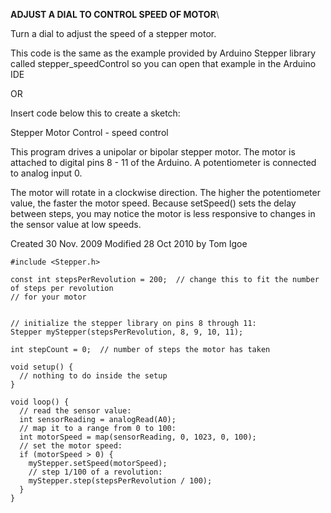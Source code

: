 **ADJUST A DIAL TO CONTROL SPEED OF MOTOR**\

Turn a dial to adjust the speed of a stepper motor. 

This code is the same as the example provided by Arduino Stepper library called stepper_speedControl so you can open that example in the Arduino IDE 

OR

Insert code below this to create a sketch:



 Stepper Motor Control - speed control

 This program drives a unipolar or bipolar stepper motor.
 The motor is attached to digital pins 8 - 11 of the Arduino.
 A potentiometer is connected to analog input 0.

 The motor will rotate in a clockwise direction. The higher the potentiometer value,
 the faster the motor speed. Because setSpeed() sets the delay between steps,
 you may notice the motor is less responsive to changes in the sensor value at
 low speeds.

 Created 30 Nov. 2009
 Modified 28 Oct 2010
 by Tom Igoe

```
#include <Stepper.h>

const int stepsPerRevolution = 200;  // change this to fit the number of steps per revolution
// for your motor


// initialize the stepper library on pins 8 through 11:
Stepper myStepper(stepsPerRevolution, 8, 9, 10, 11);

int stepCount = 0;  // number of steps the motor has taken

void setup() {
  // nothing to do inside the setup
}

void loop() {
  // read the sensor value:
  int sensorReading = analogRead(A0);
  // map it to a range from 0 to 100:
  int motorSpeed = map(sensorReading, 0, 1023, 0, 100);
  // set the motor speed:
  if (motorSpeed > 0) {
    myStepper.setSpeed(motorSpeed);
    // step 1/100 of a revolution:
    myStepper.step(stepsPerRevolution / 100);
  }
}
```


